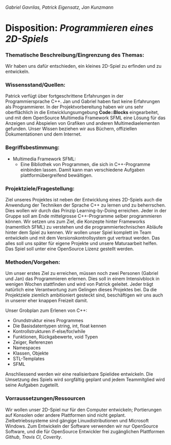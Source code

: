 ###### Gabriel Gavrilas, Patrick Eigensatz, Jan Kunzmann


# Disposition: *Programmieren eines 2D-Spiels*


### Thematische Beschreibung/Eingrenzung des Themas:
Wir haben uns dafür entschieden, ein kleines 2D-Spiel zu erfinden und zu entwickeln.

### Wissensstand/Quellen:
Patrick verfügt über fortgeschrittene Erfahrungen in der Programmiersprache C++. Jan und Gabriel haben fast keine Erfahrungen als Programmierer.
In der Projektvorbereitung haben wir uns sehr oberflächlich in die Entwicklungsumgebung **Code::Blocks** eingearbeitet, und mit dem OpenSource Multimedia Framework SFML eine Lösung für das Anzeigen und Abspielen von Grafiken und anderen Multimediaelementen gefunden. Unser Wissen beziehen wir aus Büchern, offiziellen Dokumentationen und dem Internet.

### Begriffsbestimmung:

* Multimedia Framework SFML:
  * Eine Bibliothek von Programmen, die sich in C++-Programme einbinden lassen. Damit kann man verschiedene Aufgaben plattformübergreifend bewältigen.

### Projektziele/Fragestellung:
Ziel unseres Projektes ist neben der Entwicklung eines 2D-Spiels auch die Anwendung der Techniken der Sprache C++ zu lernen und zu beherrschen. Dies wollen wir 
durch das Prinzip Learning-by-Doing erreichen. Jeder in der Gruppe soll am Ende
mittelgrosse C++-Programme selber programmieren können.
Wir setzen uns zum Ziel, die Konzepte hinter Frameworks (namentlich SFML) zu verstehen
und die programmiertechnischen Abläufe hinter dem Spiel zu kennen.
Wir wollen unser Spiel komplett im Team entwickeln und mit dem Versionskontrollsystem
gut vertraut werden. Das alles soll uns später für eigene Projekte und unsere Maturaarbeit helfen.
Das Spiel soll unter eine OpenSource Lizenz gestellt werden.

### Methoden/Vorgehen:
Um unser erstes Ziel zu erreichen, müssen noch zwei Personen (Gabriel und Jan) das Programmieren erlernen.
Dies soll in einem Intensivblock in wenigen Wochen stattfinden und wird von Patrick geleitet.
Jeder trägt natürlich eine Verantwortung zum Gelingen dieses Projektes bei. Da die Projektziele
ziemlich ambitioniert gesteckt sind, beschäftigen wir uns auch in unserer eher knappen Freizeit damit.

Unser Grobplan zum Erlenen von C++:

* Grundstruktur eines Programmes
* Die Basisdatentypen string, int, float kennen 
* Kontrollstrukturen if-else/for/while
* Funktionen, Rückgabewerte, void Typen
* Zeiger, Referenzen
* Namespaces
* Klassen, Objekte
* STL-Templates
* SFML

Anschliessend werden wir eine realisierbare Spielidee entwickeln. Die Umsetzung des Spiels wird sorgfältig geplant und jedem Teammitglied wird seine Aufgaben zugeteilt.
 
 
### Vorraussetzungen/Ressourcen
Wir wollen unser 2D-Spiel nur für den Computer entwickeln; Portierungen auf Konsolen oder andere Plattformen
sind nicht geplant. Zielbetriebssysteme sind gängige Linuxdistributionen und Microsoft Windows.
Zum Entwickeln der Software verwenden wir nur OpenSource Software, und die für OpenSource Entwickler
frei zugänglichen Plattformen *Github*, *Travis CI*, *Coverity*.
